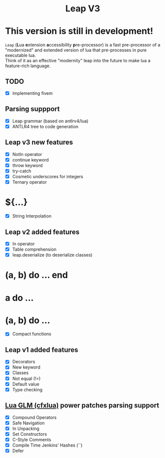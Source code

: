<h1 align="center">Leap V3</h1>

# This version is still in development!

`Leap` (**L**ua **e**xtension **a**ccessibility **p**re-processor) is a fast pre-processor of a "modernized" and extended version of lua that pre-processes in pure executable lua.  
Think of it as an effective "modernity" leap into the future to make lua a feature-rich language.  

## TODO
  - [X] Implementing fivem 

## Parsing suppport
  - [X] Leap grammar (based on antlrv4/lua)
  - [X] ANTLR4 tree to code generation

## Leap v3 new features
  - [X] NotIn operator
  - [X] continue keyword
  - [X] throw keyword
  - [X] try-catch
  - [X] Cosmetic underscores for integers
  - [X] Ternary operator
  # ${...}
  - [X] String Interpolation

## Leap v2 added features
  - [X] In operator
  - [X] Table comprehension
  - [X] leap.deserialize (to deserialize classes)
  # (a, b) do ... end
  # a do ...
  # (a, b) do ...
  - [X] Compact functions 

## Leap v1 added features
  - [X] Decorators
  - [X] New keyword
  - [X] Classes
  - [X] Not equal (!=)
  - [X] Default value
  - [X] Type checking 

## [Lua GLM (cfxlua)](https://github.com/citizenfx/lua/tree/luaglm-dev/cfx#power-patches) power patches parsing support
  - [X] Compound Operators
  - [X] Safe Navigation
  - [X] In Unpacking
  - [X] Set Constructors
  - [X] C-Style Comments
  - [X] Compile Time Jenkins' Hashes (``)
  - [X] Defer